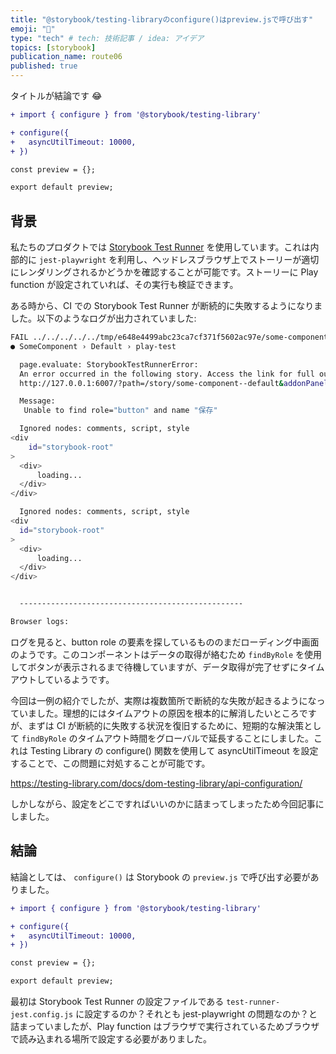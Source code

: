 ```yaml
---
title: "@storybook/testing-libraryのconfigure()はpreview.jsで呼び出す"
emoji: "🙌"
type: "tech" # tech: 技術記事 / idea: アイデア
topics: [storybook]
publication_name: route06
published: true
---
```


タイトルが結論です 😂

```diff js:preview.js
+ import { configure } from '@storybook/testing-library'

+ configure({
+   asyncUtilTimeout: 10000,
+ })

const preview = {};

export default preview;
```

## 背景

私たちのプロダクトでは [Storybook Test Runner](https://github.com/storybookjs/test-runner) を使用しています。これは内部的に `jest-playwright` を利用し、ヘッドレスブラウザ上でストーリーが適切にレンダリングされるかどうかを確認することが可能です。ストーリーに Play function が設定されていれば、その実行も検証できます。

ある時から、CI での Storybook Test Runner が断続的に失敗するようになりました。以下のようなログが出力されていました:

```sh
FAIL ../../../../../tmp/e648e4499abc23ca7cf371f5602ac97e/some-component.test.js (5.182 s)
● SomeComponent › Default › play-test

  page.evaluate: StorybookTestRunnerError:
  An error occurred in the following story. Access the link for full output:
  http://127.0.0.1:6007/?path=/story/some-component--default&addonPanel=storybook/interactions/panel

  Message:
   Unable to find role="button" and name "保存"

  Ignored nodes: comments, script, style
<div
    id="storybook-root"
>
  <div>
      loading...
  </div>
</div>

  Ignored nodes: comments, script, style
<div
  id="storybook-root"
>
  <div>
      loading...
  </div>
</div>


  --------------------------------------------------

Browser logs:
```

ログを見ると、button role の要素を探しているもののまだローディング中画面のようです。このコンポーネントはデータの取得が絡むため `findByRole` を使用してボタンが表示されるまで待機していますが、データ取得が完了せずにタイムアウトしているようです。

今回は一例の紹介でしたが、実際は複数箇所で断続的な失敗が起きるようになっていました。理想的にはタイムアウトの原因を根本的に解消したいところですが、まずは CI が断続的に失敗する状況を復旧するために、短期的な解決策として `findByRole` のタイムアウト時間をグローバルで延長することにしました。これは Testing Library の configure() 関数を使用して asyncUtilTimeout を設定することで、この問題に対処することが可能です。

https://testing-library.com/docs/dom-testing-library/api-configuration/

しかしながら、設定をどこですればいいのかに詰まってしまったため今回記事にしました。

## 結論

結論としては、 `configure()` は Storybook の `preview.js` で呼び出す必要がありました。

```diff js:preview.js
+ import { configure } from '@storybook/testing-library'

+ configure({
+   asyncUtilTimeout: 10000,
+ })

const preview = {};

export default preview;
```

最初は Storybook Test Runner の設定ファイルである `test-runner-jest.config.js` に設定するのか？それとも jest-playwright の問題なのか？と詰まっていましたが、Play function はブラウザで実行されているためブラウザで読み込まれる場所で設定する必要がありました。
